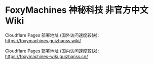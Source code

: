 # FoxyMachines 神秘科技 非官方中文 Wiki

Cloudflare Pages 部署地址 (国外访问速度较快):  
https://foxymachines.guizhanss.wiki/

Cloudflare Pages 部署地址 (国内访问速度较快):  
https://foxymachines-wiki.guizhanss.cn/
